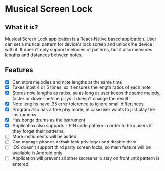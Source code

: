 # Musical Screen Lock

## What it is?

Musical Screen Lock application is a React-Native based application. User can set a musical pattern for device's lock screen and unlock the device with it. It doesn't only support melodies of patterns, but it also measures lengths and distances between notes.


## Features

- [x] Can store melodies and note lengths at the same time
- [x] Takes input 4 or 5 times, so it ensures the length ratios of each note
- [x] Stores note lengths as ratios, so as long as user keeps the same melody, faster or slower he/she plays it doesn't change the result.
- [x] Note lengths have .35 error tolerence to ignore small differences
- [x] Program also has a free play mode, in case user wants to just play the instruments
- [x] Has bongo drums as the instrument
- [x] Application also supports a PIN code pattern in order to help users if they forget their patterns.
- [ ] More instruments will be added
- [ ] Can manage phones default lock privileges and disable them
- [ ] IOS doesn't support third party screen locks, so main feature will be available in Android only
- [ ] Application will prevent all other sscreens to stay on front until pattern is entered.
